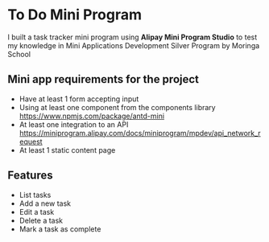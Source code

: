 # To Do Mini Program

I built a task tracker mini program using **Alipay Mini Program Studio** to test my knowledge in Mini Applications Development Silver Program by Moringa School

## Mini app requirements for the project
- Have at least 1 form accepting input
- Using at least one component from the components library https://www.npmjs.com/package/antd-mini
- At least one integration to an API https://miniprogram.alipay.com/docs/miniprogram/mpdev/api_network_request
- At least 1 static content page

## Features
- List tasks
- Add a new task
- Edit a task
- Delete a task
- Mark a task as complete